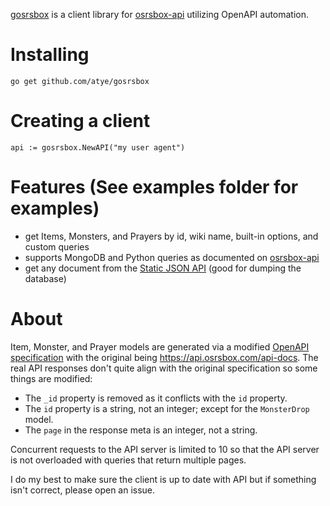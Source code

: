 
[gosrsbox](https://godoc.org/github.com/atye/gosrsbox) is a client library for [osrsbox-api](https://api.osrsbox.com) utilizing OpenAPI automation.
# Installing

```go get github.com/atye/gosrsbox```
# Creating a client

```
api := gosrsbox.NewAPI("my user agent")
```
# Features (See examples folder for examples)
- get Items, Monsters, and Prayers by id, wiki name, built-in options, and custom queries
- supports MongoDB and Python queries as documented on [osrsbox-api](https://api.osrsbox.com)
- get any document from the [Static JSON API](https://www.osrsbox.com/projects/osrsbox-db/#the-osrsbox-static-json-api) (good for dumping the database)
# About
Item, Monster, and Prayer models are generated via a modified [OpenAPI specification](openapi/openapi.yaml) with the original being https://api.osrsbox.com/api-docs.
The real API responses don't quite align with the original specification so some things are modified:

- The `_id` property is removed as it conflicts with the `id` property.
- The `id` property is a string, not an integer; except for the `MonsterDrop` model.
- The `page` in the response meta is an integer, not a string.

Concurrent requests to the API server is limited to 10 so that the API server is not overloaded with queries that return multiple pages.

I do my best to make sure the client is up to date with API but if something isn't correct, please open an issue.
